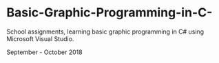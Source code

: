 # Basic-Graphic-Programming-in-C-

School assignments, learning basic graphic programming in C# using Microsoft Visual Studio.

September - October 2018
